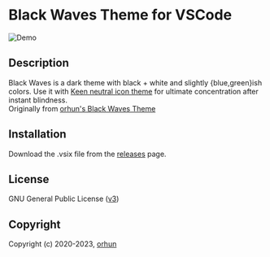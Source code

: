 # Black Waves Theme for VSCode

![Demo](https://raw.githubusercontent.com/orhun/Black-Waves/master/images/demo.jpg)

## Description

<!-- Eyes go brrr -->
Black Waves is a dark theme with black + white and slightly {blue,green}ish colors. Use it with [Keen neutral icon theme](https://marketplace.visualstudio.com/items?itemName=keenethics.keen-neutral-icon-theme) for ultimate concentration after instant blindness.  
Originally from [orhun's Black Waves Theme](https://github.com/orhun/Black-Waves)

## Installation

Download the .vsix file from the [releases]() page.

## License

GNU General Public License ([v3](https://www.gnu.org/licenses/gpl.txt))

## Copyright

Copyright (c) 2020-2023, [orhun](https://www.github.com/orhun)
